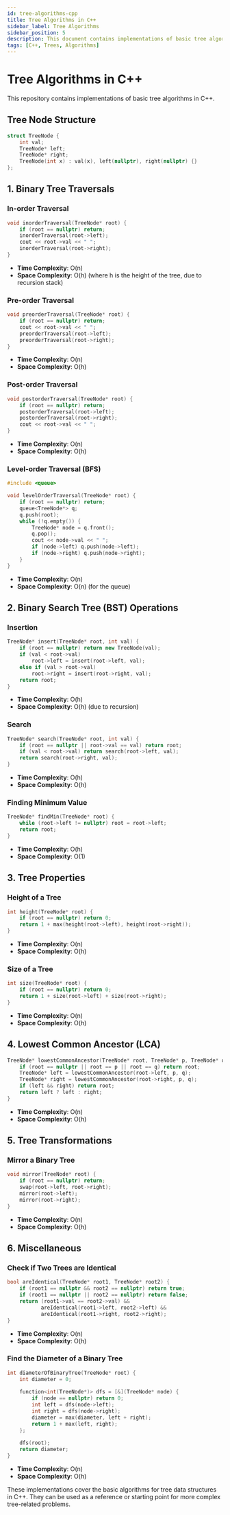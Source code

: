 ```yaml
---
id: tree-algorithms-cpp
title: Tree Algorithms in C++
sidebar_label: Tree Algorithms
sidebar_position: 5
description: This document contains implementations of basic tree algorithms in C++ including traversals, BST operations, and tree properties, along with time and space complexities.
tags: [C++, Trees, Algorithms]
---
```


# Tree Algorithms in C++

This repository contains implementations of basic tree algorithms in C++.

## Tree Node Structure

```cpp
struct TreeNode {
    int val;
    TreeNode* left;
    TreeNode* right;
    TreeNode(int x) : val(x), left(nullptr), right(nullptr) {}
};
```

## 1. Binary Tree Traversals

### In-order Traversal

```cpp
void inorderTraversal(TreeNode* root) {
    if (root == nullptr) return;
    inorderTraversal(root->left);
    cout << root->val << " ";
    inorderTraversal(root->right);
}
```

- **Time Complexity**: O(n)
- **Space Complexity**: O(h) (where h is the height of the tree, due to recursion stack)

### Pre-order Traversal

```cpp
void preorderTraversal(TreeNode* root) {
    if (root == nullptr) return;
    cout << root->val << " ";
    preorderTraversal(root->left);
    preorderTraversal(root->right);
}
```

- **Time Complexity**: O(n)
- **Space Complexity**: O(h)

### Post-order Traversal

```cpp
void postorderTraversal(TreeNode* root) {
    if (root == nullptr) return;
    postorderTraversal(root->left);
    postorderTraversal(root->right);
    cout << root->val << " ";
}
```

- **Time Complexity**: O(n)
- **Space Complexity**: O(h)

### Level-order Traversal (BFS)

```cpp
#include <queue>

void levelOrderTraversal(TreeNode* root) {
    if (root == nullptr) return;
    queue<TreeNode*> q;
    q.push(root);
    while (!q.empty()) {
        TreeNode* node = q.front();
        q.pop();
        cout << node->val << " ";
        if (node->left) q.push(node->left);
        if (node->right) q.push(node->right);
    }
}
```

- **Time Complexity**: O(n)
- **Space Complexity**: O(n) (for the queue)

## 2. Binary Search Tree (BST) Operations

### Insertion

```cpp
TreeNode* insert(TreeNode* root, int val) {
    if (root == nullptr) return new TreeNode(val);
    if (val < root->val)
        root->left = insert(root->left, val);
    else if (val > root->val)
        root->right = insert(root->right, val);
    return root;
}
```

- **Time Complexity**: O(h)
- **Space Complexity**: O(h) (due to recursion)

### Search

```cpp
TreeNode* search(TreeNode* root, int val) {
    if (root == nullptr || root->val == val) return root;
    if (val < root->val) return search(root->left, val);
    return search(root->right, val);
}
```

- **Time Complexity**: O(h)
- **Space Complexity**: O(h)

### Finding Minimum Value

```cpp
TreeNode* findMin(TreeNode* root) {
    while (root->left != nullptr) root = root->left;
    return root;
}
```

- **Time Complexity**: O(h)
- **Space Complexity**: O(1)

## 3. Tree Properties

### Height of a Tree

```cpp
int height(TreeNode* root) {
    if (root == nullptr) return 0;
    return 1 + max(height(root->left), height(root->right));
}
```

- **Time Complexity**: O(n)
- **Space Complexity**: O(h)

### Size of a Tree

```cpp
int size(TreeNode* root) {
    if (root == nullptr) return 0;
    return 1 + size(root->left) + size(root->right);
}
```

- **Time Complexity**: O(n)
- **Space Complexity**: O(h)

## 4. Lowest Common Ancestor (LCA)

```cpp
TreeNode* lowestCommonAncestor(TreeNode* root, TreeNode* p, TreeNode* q) {
    if (root == nullptr || root == p || root == q) return root;
    TreeNode* left = lowestCommonAncestor(root->left, p, q);
    TreeNode* right = lowestCommonAncestor(root->right, p, q);
    if (left && right) return root;
    return left ? left : right;
}
```

- **Time Complexity**: O(n)
- **Space Complexity**: O(h)

## 5. Tree Transformations

### Mirror a Binary Tree

```cpp
void mirror(TreeNode* root) {
    if (root == nullptr) return;
    swap(root->left, root->right);
    mirror(root->left);
    mirror(root->right);
}
```

- **Time Complexity**: O(n)
- **Space Complexity**: O(h)

## 6. Miscellaneous

### Check if Two Trees are Identical

```cpp
bool areIdentical(TreeNode* root1, TreeNode* root2) {
    if (root1 == nullptr && root2 == nullptr) return true;
    if (root1 == nullptr || root2 == nullptr) return false;
    return (root1->val == root2->val) &&
           areIdentical(root1->left, root2->left) &&
           areIdentical(root1->right, root2->right);
}
```

- **Time Complexity**: O(n)
- **Space Complexity**: O(h)

### Find the Diameter of a Binary Tree

```cpp
int diameterOfBinaryTree(TreeNode* root) {
    int diameter = 0;
    
    function<int(TreeNode*)> dfs = [&](TreeNode* node) {
        if (node == nullptr) return 0;
        int left = dfs(node->left);
        int right = dfs(node->right);
        diameter = max(diameter, left + right);
        return 1 + max(left, right);
    };
    
    dfs(root);
    return diameter;
}
```

- **Time Complexity**: O(n)
- **Space Complexity**: O(h)

These implementations cover the basic algorithms for tree data structures in C++. They can be used as a reference or starting point for more complex tree-related problems.
